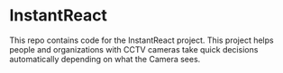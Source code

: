 # InstantReact
This repo contains code for the InstantReact project. This project helps people and organizations with CCTV cameras take quick decisions automatically depending on what the Camera sees.
